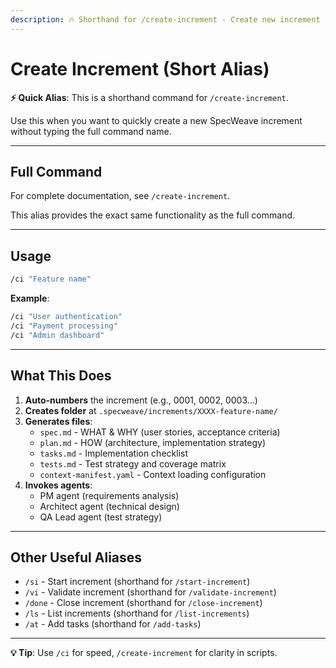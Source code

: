 ```yaml
---
description: 🔥 Shorthand for /create-increment - Create new increment (Alias)
---
```


# Create Increment (Short Alias)

**⚡ Quick Alias**: This is a shorthand command for `/create-increment`.

Use this when you want to quickly create a new SpecWeave increment without typing the full command name.

---

## Full Command

For complete documentation, see `/create-increment`.

This alias provides the exact same functionality as the full command.

---

## Usage

```bash
/ci "Feature name"
```

**Example**:
```bash
/ci "User authentication"
/ci "Payment processing"
/ci "Admin dashboard"
```

---

## What This Does

1. **Auto-numbers** the increment (e.g., 0001, 0002, 0003...)
2. **Creates folder** at `.specweave/increments/XXXX-feature-name/`
3. **Generates files**:
   - `spec.md` - WHAT & WHY (user stories, acceptance criteria)
   - `plan.md` - HOW (architecture, implementation strategy)
   - `tasks.md` - Implementation checklist
   - `tests.md` - Test strategy and coverage matrix
   - `context-manifest.yaml` - Context loading configuration
4. **Invokes agents**:
   - PM agent (requirements analysis)
   - Architect agent (technical design)
   - QA Lead agent (test strategy)

---

## Other Useful Aliases

- `/si` - Start increment (shorthand for `/start-increment`)
- `/vi` - Validate increment (shorthand for `/validate-increment`)
- `/done` - Close increment (shorthand for `/close-increment`)
- `/ls` - List increments (shorthand for `/list-increments`)
- `/at` - Add tasks (shorthand for `/add-tasks`)

---

**💡 Tip**: Use `/ci` for speed, `/create-increment` for clarity in scripts.
